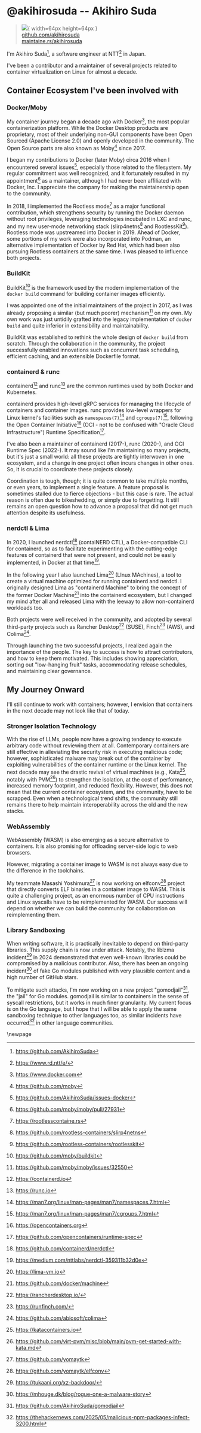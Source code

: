 # @akihirosuda -- Akihiro Suda

> ![](https://i0.wp.com/github.com/akihirosuda.png?resize=200%2C200&ssl=1){ width=64px height=64px }  
> [github.com/akihirosuda](https://github.com/akihirosuda)  
> [maintaine.rs/akihirosuda](https://maintaine.rs/akihirosuda)

I'm Akihiro Suda[^179], a software engineer at NTT[^180] in Japan.

I've been a contributor and a maintainer of several projects related to container virtualization on Linux for almost a decade.

## Container Ecosystem I've been involved with

### Docker/Moby

My container journey began a decade ago with Docker[^181], the most popular containerization platform.
While the Docker Desktop products are proprietary, most of their underlying non-GUI components have been Open Sourced (Apache License 2.0) and openly developed in the community.
The Open Source parts are also known as Moby[^182] since 2017.

I began my contributions to Docker (later Moby) circa 2016 when I encountered several issues[^183], especially those related to the filesystem.
My regular commitment was well recognized, and it fortunately resulted in my appointment[^184] as a maintainer, although I had never been affiliated with Docker, Inc.
I appreciate the company for making the maintainership open to the community.

In 2018, I implemented the Rootless mode[^185] as a major functional contribution, which strengthens security by running the Docker daemon without root privileges, leveraging technologies incubated in LXC and runc, and my new user-mode networking stack (slirp4netns[^186] and RootlessKit[^187]).
Rootless mode was upstreamed into Docker in 2019.
Ahead of Docker, some portions of my work were also incorporated into Podman, an alternative implementation of Docker by Red Hat, which had been also pursuing Rootless containers at the same time.
I was pleased to influence both projects.

### BuildKit

BuildKit[^188] is the framework used by the modern implementation of the `docker build` command for building container images efficiently.

I was appointed one of the initial maintainers of the project in 2017, as I was already proposing a similar (but much poorer) mechanism[^189] on my own.
My own work was just untidily grafted into the legacy implementation of `docker build` and quite inferior in extensibility and maintainability.

BuildKit was established to rethink the whole design of `docker build` from scratch.
Through the collaboration in the community, the project successfully enabled innovations such as concurrent task scheduling, efficient caching, and an extensible Dockerfile format.

### containerd & runc

containerd[^190] and runc[^191] are the common runtimes used by both Docker and Kubernetes.

containerd provides high-level gRPC services for managing the lifecycle of containers and container images.
runc provides low-level wrappers for Linux kernel's facilities such as `namespaces(7)`[^192] and `cgroups(7)`[^193], following the Open Container Initiative[^194] (OCI - not to be confused with "Oracle Cloud Infrastructure") Runtime Specification[^195].

I've also been a maintainer of containerd (2017-), runc (2020-), and OCI Runtime Spec (2022-).
It may sound like I'm maintaining so many projects, but it's just a small world: all these projects are tightly interwoven in one ecosystem, and a change in one project often incurs changes in other ones.
So, it is crucial to coordinate these projects closely.

Coordination is tough, though; it is quite common to take multiple months, or even years, to implement a single feature.
A feature proposal is sometimes stalled due to fierce objections - but this case is rare.
The actual reason is often due to bikeshedding, or simply due to forgetting.
It still remains an open question how to advance a proposal that did not get much attention despite its usefulness.

### nerdctl & Lima

In 2020, I launched nerdctl[^196] (contaiNERD CTL), a Docker-compatible CLI for containerd, so as to facilitate experimenting with the cutting-edge features of containerd that were not present, and could not be easily implemented, in Docker at that time[^197].

In the following year I also launched Lima[^198] (LInux MAchines), a tool to create a virtual machine optimized for running containerd and nerdctl.
I originally designed Lima as "containerd Machine" to bring the concept of the former Docker Machine[^199] into the containerd ecosystem, but I changed my mind after all and released Lima with the leeway to allow non-containerd workloads too.

Both projects were well received in the community, and adopted by several third-party projects such as Rancher Desktop[^200] (SUSE), Finch[^201] (AWS), and Colima[^202].

Through launching the two successful projects, I realized again the importance of the people.
The key to success is how to attract contributors, and how to keep them motivated.
This includes showing appreciation, sorting out "low-hanging fruit" tasks, accommodating release schedules, and maintaining clear governance.

## My Journey Onward

I'll still continue to work with containers; however, I envision that containers in the next decade may not look like that of today.

### Stronger Isolation Technology

With the rise of LLMs, people now have a growing tendency to execute arbitrary code without reviewing them at all.
Contemporary containers are still effective in alleviating the security risk in executing malicious code; however, sophisticated malware may break out of the container by exploiting vulnerabilities of the container runtime or the Linux kernel.
The next decade may see the drastic revival of virtual machines (e.g., Kata[^203], notably with PVM[^204]) to strengthen the isolation, at the cost of performance, increased memory footprint, and reduced flexibility.
However, this does not mean that the current container ecosystem, and the community, have to be scrapped.
Even when a technological trend shifts, the community still remains there to help maintain interoperability across the old and the new stacks.

### WebAssembly

WebAssembly (WASM) is also emerging as a secure alternative to containers. It is also promising for offloading server-side logic to web browsers.

However, migrating a container image to WASM is not always easy due to the difference in the toolchains.

My teammate Masashi Yoshimura[^205] is now working on elfconv[^206] project that directly converts ELF binaries in a container image to WASM.
This is quite a challenging project, as an enormous number of CPU instructions and Linux syscalls have to be reimplemented for WASM.
Our success will depend on whether we can build the community for collaboration on reimplementing them.

### Library Sandboxing

When writing software, it is practically inevitable to depend on third-party libraries.
This supply chain is now under attack.
Notably, the liblzma incident[^207] in 2024 demonstrated that even well-known libraries could be compromised by a malicious contributor.
Also, there has been an ongoing incident[^208] of fake Go modules published with very plausible content and a high number of GitHub stars.

To mitigate such attacks, I'm now working on a new project "gomodjail"[^209], the "jail" for Go modules.
gomodjail is similar to containers in the sense of syscall restrictions, but it works in much finer granularity.
My current focus is on the Go language, but I hope that I will be able to apply the same sandboxing technique to other languages too, as similar incidents have occurred[^210] in other language communities.

\newpage


[^179]: https://github.com/AkihiroSuda
[^180]: https://www.rd.ntt/e/
[^181]: https://www.docker.com
[^182]: https://github.com/moby
[^183]: https://github.com/AkihiroSuda/issues-docker
[^184]: https://github.com/moby/moby/pull/27931
[^185]: https://rootlesscontaine.rs
[^186]: https://github.com/rootless-containers/slirp4netns
[^187]: https://github.com/rootless-containers/rootlesskit
[^188]: https://github.com/moby/buildkit
[^189]: https://github.com/moby/moby/issues/32550
[^190]: https://containerd.io
[^191]: https://runc.io
[^192]: https://man7.org/linux/man-pages/man7/namespaces.7.html
[^193]: https://man7.org/linux/man-pages/man7/cgroups.7.html
[^194]: https://opencontainers.org
[^195]: https://github.com/opencontainers/runtime-spec
[^196]: https://github.com/containerd/nerdctl
[^197]: https://medium.com/nttlabs/nerdctl-359311b32d0e
[^198]: https://lima-vm.io
[^199]: https://github.com/docker/machine
[^200]: https://rancherdesktop.io/
[^201]: https://runfinch.com/
[^202]: https://github.com/abiosoft/colima
[^203]: https://katacontainers.io
[^204]: https://github.com/virt-pvm/misc/blob/main/pvm-get-started-with-kata.md
[^205]: https://github.com/yomaytk
[^206]: https://github.com/yomaytk/elfconv
[^207]: https://tukaani.org/xz-backdoor/
[^208]: https://mhouge.dk/blog/rogue-one-a-malware-story
[^209]: https://github.com/AkihiroSuda/gomodjail
[^210]: https://thehackernews.com/2025/05/malicious-npm-packages-infect-3200.html
